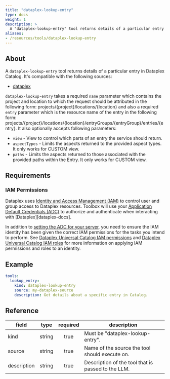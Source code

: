 ```yaml
---
title: "dataplex-lookup-entry"
type: docs
weight: 1
description: > 
  A "dataplex-lookup-entry" tool returns details of a particular entry in Dataplex Catalog.
aliases:
- /resources/tools/dataplex-lookup-entry
---
```


## About

A `dataplex-lookup-entry` tool returns details of a particular entry in Dataplex Catalog.
It's compatible with the following sources:

- [dataplex](../sources/dataplex.md)

`dataplex-lookup-entry` takes a required `name` parameter which contains the project and location to which the request should be attributed in the following form: projects/{project}/locations/{location} and also a required `entry` parameter which is the resource name of the entry in the following form: projects/{project}/locations/{location}/entryGroups/{entryGroup}/entries/{entry}. It also optionally accepts following parameters:
  - `view` - View to control which parts of an entry the service should return.
  - `aspectTypes` - Limits the aspects returned to the provided aspect types. It only works for CUSTOM view.
  - `paths` - Limits the aspects returned to those associated with the provided paths within the Entry. It only works for CUSTOM view.

## Requirements

### IAM Permissions

Dataplex uses [Identity and Access Management (IAM)][iam-overview] to control
user and group access to Dataplex resources. Toolbox will use your 
[Application Default Credentials (ADC)][adc] to authorize and authenticate when 
interacting with [Dataplex][dataplex-docs].

In addition to [setting the ADC for your server][set-adc], you need to ensure
the IAM identity has been given the correct IAM permissions for the tasks you
intend to perform. See [Dataplex Universal Catalog IAM permissions][iam-permissions] 
and [Dataplex Universal Catalog IAM roles][iam-roles] for more information on
applying IAM permissions and roles to an identity.

[iam-overview]: https://cloud.google.com/dataplex/docs/iam-and-access-control
[adc]: https://cloud.google.com/docs/authentication#adc
[set-adc]: https://cloud.google.com/docs/authentication/provide-credentials-adc
[iam-permissions]: https://cloud.google.com/dataplex/docs/iam-permissions
[iam-roles]: https://cloud.google.com/dataplex/docs/iam-roles

## Example

```yaml
tools:
  lookup_entry:
    kind: dataplex-lookup-entry
    source: my-dataplex-source
    description: Get details about a specific entry in Catalog.
```

## Reference

| **field**   |                  **type**                  | **required** | **description**                                                                                  |
|-------------|:------------------------------------------:|:------------:|--------------------------------------------------------------------------------------------------|
| kind        |                   string                   |     true     | Must be "dataplex-lookup-entry".                                                                 |
| source      |                   string                   |     true     | Name of the source the tool should execute on.                                                   |
| description |                   string                   |     true     | Description of the tool that is passed to the LLM.                                               |